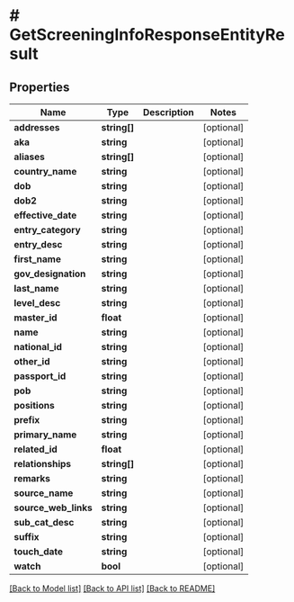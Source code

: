 # # GetScreeningInfoResponseEntityResult

## Properties

Name | Type | Description | Notes
------------ | ------------- | ------------- | -------------
**addresses** | **string[]** |  | [optional]
**aka** | **string** |  | [optional]
**aliases** | **string[]** |  | [optional]
**country_name** | **string** |  | [optional]
**dob** | **string** |  | [optional]
**dob2** | **string** |  | [optional]
**effective_date** | **string** |  | [optional]
**entry_category** | **string** |  | [optional]
**entry_desc** | **string** |  | [optional]
**first_name** | **string** |  | [optional]
**gov_designation** | **string** |  | [optional]
**last_name** | **string** |  | [optional]
**level_desc** | **string** |  | [optional]
**master_id** | **float** |  | [optional]
**name** | **string** |  | [optional]
**national_id** | **string** |  | [optional]
**other_id** | **string** |  | [optional]
**passport_id** | **string** |  | [optional]
**pob** | **string** |  | [optional]
**positions** | **string** |  | [optional]
**prefix** | **string** |  | [optional]
**primary_name** | **string** |  | [optional]
**related_id** | **float** |  | [optional]
**relationships** | **string[]** |  | [optional]
**remarks** | **string** |  | [optional]
**source_name** | **string** |  | [optional]
**source_web_links** | **string** |  | [optional]
**sub_cat_desc** | **string** |  | [optional]
**suffix** | **string** |  | [optional]
**touch_date** | **string** |  | [optional]
**watch** | **bool** |  | [optional]

[[Back to Model list]](../../README.md#models) [[Back to API list]](../../README.md#endpoints) [[Back to README]](../../README.md)
